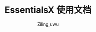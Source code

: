 ---
title: EssentialsX 使用文档
icon: cubes
author: Ziling_uwu
copyright: Copyright © 2023 Iridescent
footer: Powered by Vuepress with vuepress-theme-hope
category:
  - 玩家文档
tag:
  - 插件
---